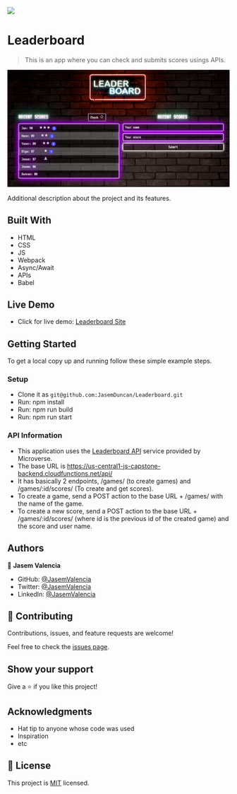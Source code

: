 ![](https://img.shields.io/badge/Microverse-blueviolet)

# Leaderboard

> This is an app where you can check and submits scores usings APIs.

![screenshot](./app_screenshot.png)

Additional description about the project and its features.

## Built With

- HTML
- CSS
- JS
- Webpack
- Async/Await
- APIs
- Babel

## Live Demo
- Click for live demo: [Leaderboard Site](https://jasemduncan.github.io/Leaderboard/dist/)

## Getting Started

To get a local copy up and running follow these simple example steps.

### Setup

- Clone it as `git@github.com:JasemDuncan/Leaderboard.git`
- Run: npm install
- Run: npm run build
- Run: npm run start

### API Information
- This application uses the [Leaderboard API](https://www.notion.so/Leaderboard-API-service-24c0c3c116974ac49488d4eb0267ade3) service provided by Microverse.
- The base URL is https://us-central1-js-capstone-backend.cloudfunctions.net/api/
- It has basically 2 endpoints, /games/ (to create games) and /games/:id/scores/ (To create and get scores).
- To create a game, send a POST action to the base URL + /games/ with the name of the game.
- To create a new score, send a POST action to the base URL + /games/:id/scores/ (where id is the previous id of the created game) and the score and user name.


## Authors

👤 **Jasem Valencia**

- GitHub: [@JasemValencia](https://github.com/JasemDuncan)
- Twitter: [@JasemValencia](https://twitter.com/JasemValencia)
- LinkedIn: [@JasemValencia](https://www.linkedin.com/in/jasem-duncan-valencia/)


## 🤝 Contributing

Contributions, issues, and feature requests are welcome!

Feel free to check the [issues page](../../issues/).

## Show your support

Give a ⭐️ if you like this project!

## Acknowledgments

- Hat tip to anyone whose code was used
- Inspiration
- etc

## 📝 License

This project is [MIT](./MIT.md) licensed.
